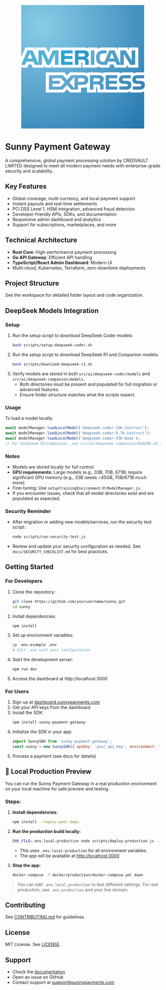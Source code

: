 <div align="center">
  <img src="public/assets/logos/sunny-logo.svg" alt="Sunny Payment Gateway Logo" width="400"/>
</div>

# Sunny Payment Gateway
A comprehensive, global payment processing solution by CREDVAULT LIMITED designed to meet all modern payment needs with enterprise-grade security and scalability.

## Key Features
- Global coverage, multi-currency, and local payment support
- Instant payouts and real-time settlements
- PCI DSS Level 1, HSM integration, advanced fraud detection
- Developer-friendly APIs, SDKs, and documentation
- Responsive admin dashboard and analytics
- Support for subscriptions, marketplaces, and more

## Technical Architecture
- **Rust Core**: High-performance payment processing
- **Go API Gateway**: Efficient API handling
- **TypeScript/React Admin Dashboard**: Modern UI
- Multi-cloud, Kubernetes, Terraform, zero-downtime deployments

## Project Structure
See the workspace for detailed folder layout and code organization.

## DeepSeek Models Integration

### Setup
1. Run the setup script to download DeepSeek Coder models:
   ```bash
   bash scripts/setup-deepseek-coder.sh
   ```
2. Run the setup script to download DeepSeek R1 and Companion models:
   ```bash
   bash scripts/download-deepseek-r1.sh
   ```
3. Verify models are stored in both `src/ai/deepseek-coder/models` and `src/ai/deepseek-companion/models`.
   - Both directories must be present and populated for full migration or advanced features.
   - Ensure folder structure matches what the scripts expect.

### Usage
To load a model locally:
```javascript
await modelManager.loadLocalModel('deepseek-coder-33b-instruct');
await modelManager.loadLocalModel('deepseek-coder-6.7b-instruct');
await modelManager.loadLocalModel('deepseek-coder-33b-base');
// For DeepSeek R1/Companion, see src/ai/deepseek-companion/README.md for usage examples.
```

### Notes
- Models are stored locally for full control.
- **GPU requirements:** Large models (e.g., 33B, 70B, 671B) require significant GPU memory (e.g., 33B needs ~45GB, 70B/671B much more).
- Fine-tuning: Use `setupTrainingEnvironment` in `ModelManager.js`.
- If you encounter issues, check that all model directories exist and are populated as expected.

### Security Reminder
- After migration or adding new models/services, run the security test script:
  ```bash
  node scripts/run-security-test.js
  ```
- Review and update your security configuration as needed. See `docs/SECURITY_CHECKLIST.md` for best practices.

## Getting Started

### For Developers
1. Clone the repository:
   ```bash
   git clone https://github.com/yourusername/sunny.git
   cd sunny
   ```
2. Install dependencies:
   ```bash
   npm install
   ```
3. Set up environment variables:
   ```bash
   cp .env.example .env
   # Edit .env with your configuration
   ```
4. Start the development server:
   ```bash
   npm run dev
   ```
5. Access the dashboard at http://localhost:3000

### For Users
1. Sign up at [dashboard.sunnypayments.com](https://dashboard.sunnypayments.com)
2. Get your API keys from the dashboard
3. Install the SDK:
   ```bash
   npm install sunny-payment-gateway
   ```
4. Initialize the SDK in your app:
   ```javascript
   import SunnySDK from 'sunny-payment-gateway';
   const sunny = new SunnySDK({ apiKey: 'your_api_key', environment: 'sandbox' });
   ```
5. Process a payment (see docs for details)

## 🚀 Local Production Preview

You can run the Sunny Payment Gateway in a real production environment on your local machine for safe preview and testing.

### Steps:

1. **Install dependencies:**
   ```bash
   npm install --legacy-peer-deps
   ```

2. **Run the production build locally:**
   ```bash
   ENV_FILE=.env.local-production node scripts/deploy-production.js --local-production
   ```
   - This uses `.env.local-production` for all environment variables.
   - The app will be available at [http://localhost:3000](http://localhost:3000)

3. **Stop the app:**
   ```bash
   docker-compose -f docker/production/docker-compose.yml down
   ```

> You can edit `.env.local-production` to test different settings. For real production, use `.env.production` and your live domain.

## Contributing
See [CONTRIBUTING.md](./CONTRIBUTING.md) for guidelines.

## License
MIT License. See [LICENSE](LICENSE).

## Support
- Check the [documentation](./docs/)
- Open an issue on GitHub
- Contact support at support@sunnypayments.com
